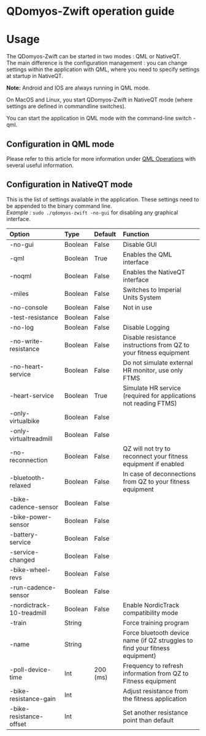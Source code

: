 # QDomyos-Zwift operation guide


# Usage

The QDomyos-Zwift can be started in two modes : QML or NativeQT.  
The main difference is the configuration management : you can change settings within the application with QML, where you need to specify settings at startup in NativeQT.

**Note:** Android and IOS are always running in QML mode.

On MacOS and Linux, you start QDomyos-Zwift in NativeQT mode (where settings are defined in commandline switches).

You can start the application in QML mode with the command-line switch -qml.

## Configuration in QML mode 
Please refer to this article for more information under [QML Operations](https://robertoviola.cloud/qdomyos-zwift-guide/) with several useful information.


## Configuration in NativeQT mode

This is the list of settings available in the application. These settings need to be appended to the binary command line.  
*Example :* `sudo ./qdomyos-zwift -no-gui` for disabling any graphical interface.

| **Option**              		| **Type** | **Default** | **Function**                                                                 |
|:------------------------------|:---------|:------------|:-----------------------------------------------------------------------------|
| -no-gui                 		| Boolean  | False       | Disable GUI                                                                  |
| -qml                    		| Boolean  | True        | Enables the QML interface                                                    |
| -noqml                    	| Boolean  | False       | Enables the NativeQT interface                                               |
| -miles                  		| Boolean  | False       | Switches to Imperial Units System                                             |
| -no-console             		| Boolean  | False       | Not in use                                                                   |
| -test-resistance        		| Boolean  | False       |                                                                              |
| -no-log                 		| Boolean  | False       | Disable Logging                                                              |
| -no-write-resistance    		| Boolean  | False       | Disable resistance instructions from QZ to your fitness equipment            |
| -no-heart-service       		| Boolean  | False       | Do not simulate external HR monitor, use only FTMS                           |
| -heart-service          		| Boolean  | True        | Simulate HR service (required for applications not reading FTMS)             |
| -only-virtualbike       		| Boolean  | False       |                                                                              |
| -only-virtualtreadmill  		| Boolean  | False       |                                                                              |
| -no-reconnection        		| Boolean  | False       | QZ will not try to reconnect your fitness equipment if enabled              |
| -bluetooth-relaxed      		| Boolean  | False       | In case of deconnections from QZ to your fitness equipment                  |
| -bike-cadence-sensor    		| Boolean  | False       |                                                                              |
| -bike-power-sensor      		| Boolean  | False       |                                                                              |
| -battery-service        		| Boolean  | False       |                                                                              |
| -service-changed        		| Boolean  | False       |                                                                              |
| -bike-wheel-revs        		| Boolean  | False       |                                                                              |
| -run-cadence-sensor     		| Boolean  | False       |                                                                              |
| -nordictrack-10-treadmill  	| Boolean  | False       | Enable NordicTrack compatibility mode                                        |
| -train                  		| String   |             | Force training program                                                       |
| -name                   		| String   |             | Force bluetooth device name (if QZ struggles to find your fitness equipment) |
| -poll-device-time       		| Int      | 200 (ms)    | Frequency to refresh information from QZ to Fitness equipment               |
| -bike-resistance-gain   		| Int      |             | Adjust resistance from the fitness application                               |
| -bike-resistance-offset 		| Int      |             | Set another resistance point than default                                    |



